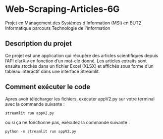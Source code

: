 # Web-Scraping-Articles-6G
Projet en Management des Systèmes d'Information (MSI) en BUT2 Informatique parcours Technologie de l'information

## Description du projet
Ce projet est une application qui récupère des articles scientifiques depuis l’API d’arXiv en fonction d’un mot-clé donné. Les articles extraits sont ensuite stockés dans un fichier Excel (XLSX) et affichés sous forme d’un tableau interactif dans une interface Streamlit.

## Comment exécuter le code 

Apres avoir télécharger les fichiers, exécuter appV2.py sur votre terminal avec la commande suivante :
```
streamlit run appV2.py
```
ou si ça ne fonctionne pas, exécutez la commande suivante :
```
python -m streamlit run appV2.py
```


